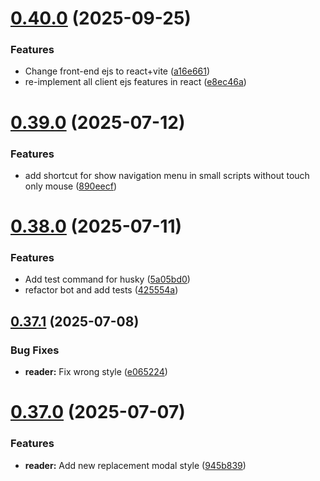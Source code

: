 # [0.40.0](https://github.com/lucasfernandodev/dragoid/compare/v0.39.0...v0.40.0) (2025-09-25)


### Features

* Change front-end ejs to react+vite ([a16e661](https://github.com/lucasfernandodev/dragoid/commit/a16e661236c0e231b522325e0ae6f44447f54150))
* re-implement all client ejs features in react ([e8ec46a](https://github.com/lucasfernandodev/dragoid/commit/e8ec46aa55e83a3c8cb3e2121eedfc57abc4dea8))



# [0.39.0](https://github.com/lucasfernandodev/dragoid/compare/v0.38.0...v0.39.0) (2025-07-12)


### Features

* add shortcut for show navigation menu in small scripts without touch only mouse ([890eecf](https://github.com/lucasfernandodev/dragoid/commit/890eecf8c22e5aed2baac668ac53ba3cf7251bcd))



# [0.38.0](https://github.com/lucasfernandodev/dragoid/compare/v0.37.1...v0.38.0) (2025-07-11)


### Features

* Add test command for husky ([5a05bd0](https://github.com/lucasfernandodev/dragoid/commit/5a05bd05372b53f7beaeba2aaef0a72d1476ed31))
* refactor bot and add tests ([425554a](https://github.com/lucasfernandodev/dragoid/commit/425554a31ce5b21e9abcbfed5e728a1bdeb3f5dd))



## [0.37.1](https://github.com/lucasfernandodev/dragoid/compare/v0.37.0...v0.37.1) (2025-07-08)


### Bug Fixes

* **reader:** Fix wrong style ([e065224](https://github.com/lucasfernandodev/dragoid/commit/e06522416443abfe355669a66bc9665df2be5d20))



# [0.37.0](https://github.com/lucasfernandodev/dragoid/compare/v0.36.1...v0.37.0) (2025-07-07)


### Features

* **reader:** Add new replacement modal style ([945b839](https://github.com/lucasfernandodev/dragoid/commit/945b839df9751c9f7b3b982f9dc70aeb9ee7ffd5))




